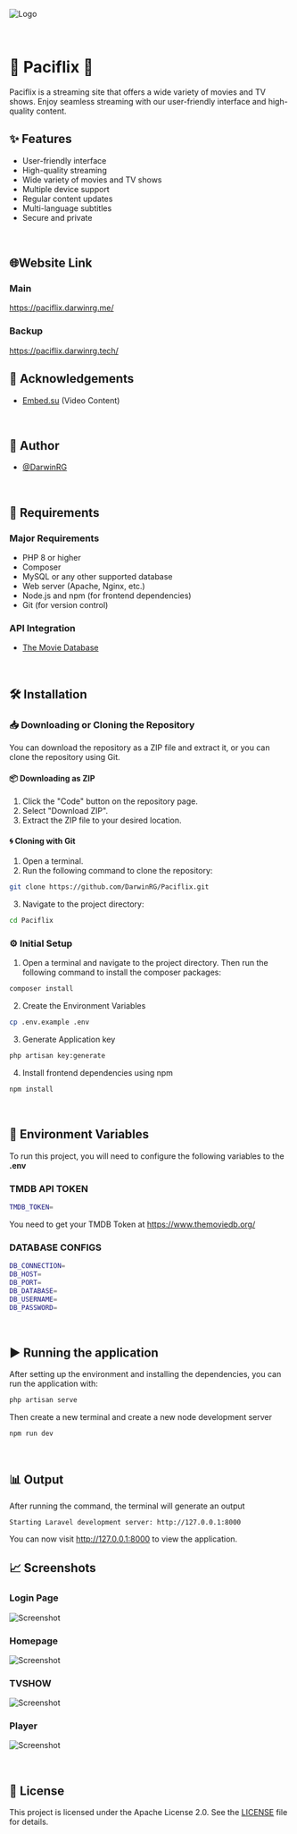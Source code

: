![Logo](public/logo.png)

&nbsp;

# 🌊 Paciflix 🍿

Paciflix is a streaming site that offers a wide variety of movies and TV shows. Enjoy seamless streaming with our user-friendly interface and high-quality content.

## ✨ Features

- User-friendly interface
- High-quality streaming
- Wide variety of movies and TV shows
- Multiple device support
- Regular content updates
- Multi-language subtitles
- Secure and private

&nbsp;


## 🌐Website Link

### Main
https://paciflix.darwinrg.me/


### Backup
https://paciflix.darwinrg.tech/


## 🙏 Acknowledgements

- [Embed.su](https://embed.su/) (Video Content)

  &nbsp;

## 🧑 Author

- [@DarwinRG](https://github.com/DarwinRG)

&nbsp;

## 📒 Requirements

### Major Requirements

- PHP 8 or higher
- Composer
- MySQL or any other supported database
- Web server (Apache, Nginx, etc.)
- Node.js and npm (for frontend dependencies)
- Git (for version control)

### API Integration

- [The Movie Database](https://www.themoviedb.org/)

&nbsp;

## 🛠️ Installation

### 📥 Downloading or Cloning the Repository

You can download the repository as a ZIP file and extract it, or you can clone the repository using Git.

#### 📦 Downloading as ZIP

1. Click the "Code" button on the repository page.
2. Select "Download ZIP".
3. Extract the ZIP file to your desired location.

#### 🌀 Cloning with Git

1. Open a terminal.
2. Run the following command to clone the repository:

```sh
git clone https://github.com/DarwinRG/Paciflix.git
```

3. Navigate to the project directory:

```sh
cd Paciflix
```

### ⚙️ Initial Setup

1. Open a terminal and navigate to the project directory. Then run the following command to install the composer packages:

```sh
composer install
```
2. Create the Environment Variables

```sh
cp .env.example .env
```


3. Generate Application key

```sh
php artisan key:generate
```

4. Install frontend dependencies using npm

```sh
npm install
```

&nbsp;

## 🔧 Environment Variables

To run this project, you will need to configure the following variables to the **.env**

### TMDB API TOKEN
```sh
TMDB_TOKEN=
```
You need to get your TMDB Token at https://www.themoviedb.org/


### DATABASE CONFIGS
```sh
DB_CONNECTION=
DB_HOST=
DB_PORT=
DB_DATABASE=
DB_USERNAME=
DB_PASSWORD=
```


&nbsp;

## ▶️ Running the application

After setting up the environment and installing the dependencies, you can run the application with:

```sh
php artisan serve
```
Then create a new terminal and create a new node development server

```sh
npm run dev
```
&nbsp;

## 📊 Output

After running the command, the terminal will generate an output

```
Starting Laravel development server: http://127.0.0.1:8000
```

You can now visit http://127.0.0.1:8000 to view the application.

## 📈 Screenshots

### Login Page
![Screenshot](public/ss_login.jpeg)

### Homepage
![Screenshot](public/ss_home.jpeg)

### TVSHOW
![Screenshot](public/ss_tvshow.jpeg)

### Player
![Screenshot](public/ss_player.jpeg)

&nbsp;

## 📜 License

This project is licensed under the Apache License 2.0. See the [LICENSE](LICENSE) file for details.